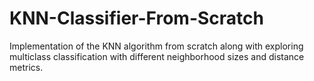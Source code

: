 # KNN-Classifier-From-Scratch
Implementation of the KNN algorithm from scratch along with exploring multiclass classification with different neighborhood sizes and distance metrics.
